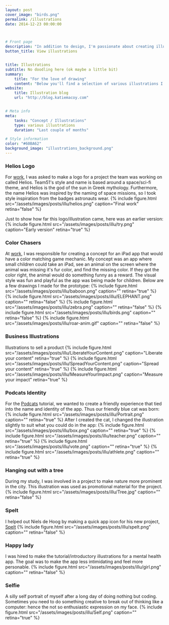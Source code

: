 ```yaml
---
layout: post
cover_image: "birds.png"
permalink: /illustrations
date: 2014-12-23 00:00:00



# Front page
description: "In addition to design, I'm passionate about creating illustrations" # Supports Markdown format
button_title: View illustrations 


title: Illustrations
subtitle: No doodling here (ok maybe a little bit)
summary: 
    title: "For the love of drawing"
    content: "Below you'll find a selection of various illustrations I've done recently. I believe illustrations can help communicate complex ideas in a fun, approachable way. Furthermore, they give a design a relatable personality and inject a human identity into technology. Generally I start with a loose sketch on paper, then take it into computer-land via Illustrator, Sketch, or occasionally Photoshop."
website:
    title: Illustration blog
    url: "http://blog.katiemacoy.com"


# Meta info
meta:
    tasks: "Concept / Illustrations"
    type: various illustrations
    duration: "Last couple of months"

# Style information
color: "#60BA62"
background_image: "illustrations_background.png"
---
```


### Helios Logo
For [work](http://www.team51.nl), I was asked to make a logo for a project the team was working on called Helios. Team51's style and name is based around a space/sci-fi theme, and Helios is the god of the sun in Greek mythology. Furthermore, the name Helios was inspired by the naming of space missions, so I took style inspiration from the badges astronauts wear.
{% include figure.html src="/assets/images/posts/illu/helios.png" caption="Final work" retina="false" %}

Just to show how far this logo/illustration came, here was an earlier version:
{% include figure.html src="/assets/images/posts/illu/try.png" caption="Early version" retina="true" %}


### Color Chasers
At [work](http://www.aliensareamongus.com), I was responsible for creating a concept for an iPad app that would have a color matching game mechanic. My concept was an app where small children could take an iPad, see an animal on the screen where the animal was missing it's fur color, and find the missing color. If they got the color right, the animal would do something funny as a reward. The visual style was fun and playful as the app was being made for children. Below are a few drawings I made for the prototype: 
{% include figure.html src="/assets/images/posts/illu/baboon.png" caption="" retina="true" %}
{% include figure.html src="/assets/images/posts/illu/ELEPHANT.png" caption="" retina="false" %}
{% include figure.html src="/assets/images/posts/illu/zebra.png" caption="" retina="false" %}
{% include figure.html src="/assets/images/posts/illu/birds.png" caption="" retina="false" %}
{% include figure.html src="/assets/images/posts/illu/roar-anim.gif" caption="" retina="false" %}

### Business Illustrations
Illustrations to sell a product
{% include figure.html src="/assets/images/posts/illu/LiberateYourContent.png" caption="Liberate your content" retina="true" %}
{% include figure.html src="/assets/images/posts/illu/SpreadYourContent.png" caption="Spread your content" retina="true" %}
{% include figure.html src="/assets/images/posts/illu/MeasureYourImpact.png" caption="Measure your impact" retina="true" %}

### Podcats Identity
For the [Podcats](http://www.katiemacoy.com/podcats) tutorial, we wanted to create a friendly experience that tied into the name and identity of the app. Thus our friendly blue cat was born: 
{% include figure.html src="/assets/images/posts/illu/Portrait.png" caption="" retina="true" %}
After I created the cat, I changed the illustration slightly to suit what you could do in the app: 
{% include figure.html src="/assets/images/posts/illu/box.png" caption="" retina="true" %}
{% include figure.html src="/assets/images/posts/illu/teacher.png" caption="" retina="true" %}
{% include figure.html src="/assets/images/posts/illu/vote.png" caption="" retina="true" %}
{% include figure.html src="/assets/images/posts/illu/athlete.png" caption="" retina="true" %}

### Hanging out with a tree
During my study, I was involved in a project to make nature more prominent in the city. This illustration was used as promotional material for the project.
{% include figure.html src="/assets/images/posts/illu/Tree.jpg" caption="" retina="false" %}

### Spelt
I helped out Niels de Hoog by making a quick app icon for his new project, [Spelt](http://www.spelt.io)
{% include figure.html src="/assets/images/posts/illu/spelt.png" caption="" retina="false" %}

### Happy lady
I was hired to make the tutorial/introductory illustrations for a mental health app. The goal was to make the app less intimidating and feel more personable.
{% include figure.html src="/assets/images/posts/illu/girl.png" caption="" retina="false" %}

### Selfie 
A silly self portrait of myself after a long day of doing nothing but coding. Sometimes you need to do something creative to break out of thinking like a computer: hence the not so enthusiastic expression on my face.
{% include figure.html src="/assets/images/posts/illu/Self.png" caption="" retina="true" %}


